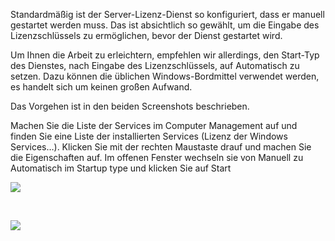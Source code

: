 Standardmäßig ist der Server-Lizenz-Dienst so konfiguriert, dass er manuell gestartet werden muss. Das ist absichtlich so gewählt, um die Eingabe des Lizenzschlüssels zu ermöglichen, bevor der Dienst gestartet wird. 

Um Ihnen die Arbeit zu erleichtern, empfehlen wir allerdings, den Start-Typ des Dienstes, nach Eingabe des Lizenzschlüssels, auf Automatisch zu setzen. Dazu können die üblichen Windows-Bordmittel verwendet werden, es handelt sich um keinen großen Aufwand.

Das Vorgehen ist in den beiden Screenshots beschrieben.

Machen Sie die Liste der Services im Computer Management auf und finden Sie eine Liste der installierten Services (Lizenz der Windows Services…). Klicken Sie mit der rechten Maustaste drauf und machen Sie die Eigenschaften auf. Im offenen Fenster wechseln sie von Manuell zu Automatisch im Startup type und klicken Sie auf Start

![](//images.ctfassets.net/utx1h0gfm1om/4hRm0Ru2SIagW4GWW62q2s/51f0c4daead1deb4cf158f081b1e2d02/1018727.png)

 

![](//images.ctfassets.net/utx1h0gfm1om/5nOxLD2omWCYO0eUOs2SEA/b78549d0f6d863165c6a15580d3bbff4/1018722.png)

